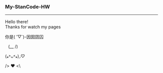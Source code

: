 ### My-StanCode-HW
--------------------------------
Hello there!\
Thanks for watch my pages

你是( ′▽`)-因囡囝囚

⠀(\__ /)

 (⁎˃ᴗ˂⁎)◞♡
 
 />  ♥️ <\
